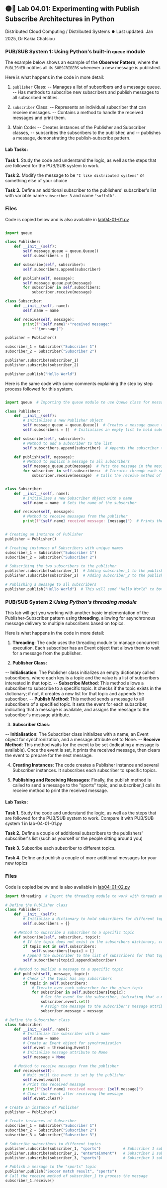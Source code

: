
## 🟡🧪 Lab 04.01: Experimenting with Publish Subscribe Architectures in Python
Distributed Cloud Computing / Distributed Systems ⏺️ Last updated: Jan 2025, Dr Kakia Chatsiou

### PUB/SUB System 1: Using Python's built-in `queue` module

The example below shows an example of the **Observer Pattern**, where the `PUBLISHER` notifies 
 all its `SUBSCRIBERS` whenever a new message is published.
  
 Here is what happens in the code in more detail:

 1. `publisher` Class:
 -- Manages a list of subscribers and a message queue.
 -- Has methods to subscribe new subscribers and publish messages to all subscribed entities.

 2. `subscriber` Class:
 -- Represents an individual subscriber that can receive messages.
 -- Contains a method to handle the received messages and print them.

 3. Main Code:
 -- Creates instances of the Publisher and Subscriber classes, 
 -- subscribes the subscribers to the publisher, and 
 -- publishes a message, demonstrating the publish-subscribe pattern.


#### Lab Tasks:

**Task 1.** Study the code and understand the logic, as well as the steps that are followed for the PUB/SUB system to work.

**Task 2.** Modify the message to be `"I like distributed systems"` or something else of your choice

**Task 3.** Define an additional subscriber to the publishers' subscriber's list with variable name `subscriber_3` and name `"suffolk"`.

### Files
Code is copied below and is also available in [lab04-01-01.py](lab-04-01-01.py)


```python

import queue

class Publisher:
	def __init__(self):
		self.message_queue = queue.Queue()
		self.subscribers = []

	def subscribe(self, subscriber):
		self.subscribers.append(subscriber)

	def publish(self, message):
		self.message_queue.put(message)
		for subscriber in self.subscribers:
			subscriber.receive(message)

class Subscriber:
	def __init__(self, name):
		self.name = name

	def receive(self, message):
		print(f"{self.name}"+"received message:"
			+f"{message}")

publisher = Publisher()

subscriber_1 = Subscriber("Subscriber 1")
subscriber_2 = Subscriber("Subscriber 2")

publisher.subscribe(subscriber_1)
publisher.subscribe(subscriber_2)

publisher.publish("Hello World")

```
Here is the same code with some comments explaining the step by step process followed for this system.

```python

import queue  # Importing the queue module to use Queue class for message handling

class Publisher:
    def __init__(self):
        # Initializes a new Publisher object
        self.message_queue = queue.Queue()  # Creates a message queue to store messages
        self.subscribers = []  # Initializes an empty list to hold subscribers

    def subscribe(self, subscriber):
        # Method to add a subscriber to the list
        self.subscribers.append(subscriber)  # Appends the subscriber to the subscribers list

    def publish(self, message):
        # Method to publish a message to all subscribers
        self.message_queue.put(message)  # Puts the message in the message queue
        for subscriber in self.subscribers:  # Iterates through each subscriber
            subscriber.receive(message)  # Calls the receive method of each subscriber with the message


class Subscriber:
    def __init__(self, name):
        # Initializes a new Subscriber object with a name
        self.name = name  # Sets the name of the subscriber

    def receive(self, message):
        # Method to receive messages from the publisher
        print(f"{self.name} received message: {message}")  # Prints the message received by the subscriber


# Creating an instance of Publisher
publisher = Publisher()

# Creating instances of Subscribers with unique names
subscriber_1 = Subscriber("Subscriber 1")
subscriber_2 = Subscriber("Subscriber 2")

# Subscribing the two subscribers to the publisher
publisher.subscribe(subscriber_1)  # Adding subscriber_1 to the publisher's subscribers list
publisher.subscribe(subscriber_2)  # Adding subscriber_2 to the publisher's subscribers list

# Publishing a message to all subscribers
publisher.publish("Hello World")  # This will send "Hello World" to both subscribers


```

### PUB/SUB System 2:_Using Python's threading module_

This lab will get you working with another basic implementation of the Publisher-Subscriber 
 pattern using **threading**, allowing for asynchronous message delivery to multiple 
 subscribers based on topics.

Here is what happens in the code in more detail:

 1. **Threading**: The code uses the threading module to manage concurrent execution. 
 Each subscriber has an Event object that allows them to wait for a message from the 
 publisher.
 
 2. **Publisher Class:**
 
 -- **Initialisation**: The Publisher class initializes an empty dictionary called 
    subscribers, where each key is a topic and the value is a list of subscribers 
    interested in that topic.
 -- **Subscribe Method**: This method allows a subscriber to subscribe to a specific 
    topic. It checks if the topic exists in the dictionary; if not, it creates a 
    new list for that topic and appends the subscriber.
 -- **Publish Method**: This method sends a message to all subscribers of a specified 
    topic. It sets the event for each subscriber, indicating that a message is 
    available, and assigns the message to the subscriber's message attribute.

 3. **Subscriber Class**: 
 
 -- **Initialisation**: The Subscriber class initializes with a name, an Event object 
    for synchronization, and a message attribute set to None.
 -- **Receive Method**: This method waits for the event to be set (indicating a message 
    is available). Once the event is set, it prints the received message, then clears 
    the event to prepare for the next message.
 
 4. **Creating Instances**: The code creates a Publisher instance and several Subscriber 
    instances. It subscribes each subscriber to specific topics.
 
 5. **Publishing and Receiving Messages**: Finally, the publish method is called to send 
    a message to the "sports" topic, and subscriber_1 calls its receive method to 
    print the received message.

#### Lab Tasks:
**Task 1.** Study the code and understand the logic, as well as the steps that are followed for the PUB/SUB system to work. Compare it with PUB/SUB system 1 in lab-04-01-01.py

**Task 2.** Define a couple of additional subscribers to the publishers' subscriber's list (such as yourself or the people sitting around you)

**Task 3.** Subscribe each subscriber to different topics.

**Task 4.**  Define and publish a couple of more additional messages for your new topics

### Files
Code is copied below and is also available in [lab04-01-02.py](./lab-04-01-02.py)

```python
import threading  # Import the threading module to work with threads and events.

# Define the Publisher class
class Publisher:
    def __init__(self):
        # Initialize a dictionary to hold subscribers for different topics
        self.subscribers = {}

    # Method to subscribe a subscriber to a specific topic
    def subscribe(self, subscriber, topic):
        # If the topic does not exist in the subscribers dictionary, create a new list for it
        if topic not in self.subscribers:
            self.subscribers[topic] = []
        # Append the subscriber to the list of subscribers for that topic
        self.subscribers[topic].append(subscriber)

    # Method to publish a message to a specific topic
    def publish(self, message, topic):
        # Check if the topic has any subscribers
        if topic in self.subscribers:
            # Iterate over each subscriber for the given topic
            for subscriber in self.subscribers[topic]:
                # Set the event for the subscriber, indicating that a message is available
                subscriber.event.set()
                # Assign the message to the subscriber's message attribute
                subscriber.message = message

# Define the Subscriber class
class Subscriber:
    def __init__(self, name):
        # Initialize the subscriber with a name
        self.name = name
        # Create an Event object for synchronization
        self.event = threading.Event()
        # Initialize message attribute to None
        self.message = None

    # Method to receive messages from the publisher
    def receive(self):
        # Wait until the event is set by the publisher
        self.event.wait()
        # Print the received message
        print(f"{self.name} received message: {self.message}")
        # Clear the event after receiving the message
        self.event.clear()

# Create an instance of Publisher
publisher = Publisher()

# Create instances of Subscriber
subscriber_1 = Subscriber("Subscriber 1")
subscriber_2 = Subscriber("Subscriber 2")
subscriber_3 = Subscriber("Subscriber 3")

# Subscribe subscribers to different topics
publisher.subscribe(subscriber_1, "sports")          # Subscriber 1 subscribes to "sports"
publisher.subscribe(subscriber_2, "entertainment")   # Subscriber 2 subscribes to "entertainment"
publisher.subscribe(subscriber_3, "sports")          # Subscriber 3 subscribes to "sports"

# Publish a message to the "sports" topic
publisher.publish("Soccer match result", "sports")
# Call the receive method of subscriber_1 to process the message
subscriber_1.receive()
```